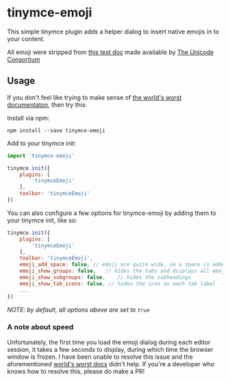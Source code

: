 # tinymce-emoji

This simple tinymce plugin adds a helper dialog to insert native emojis in to your content.

All emoji were stripped from [this test doc](http://unicode.org/Public/emoji/5.0/emoji-test.txt) made available by [The Unicode Consortium](http://unicode.org/)

## Usage

If you don't feel like trying to make sense of [the world's worst documentaton](https://www.tinymce.com/docs/), then try this:

Install via npm:
```
npm install --save tinymce-emoji
```

Add to your tinymce init:
```JavaScript
import 'tinymce-emoji'

tinymce.init({
    plugins: [
        'tinymceEmoji'
    ],
    toolbar: 'tinymceEmoji'
})
```

You can also configure a few options for tinymce-emoji by adding them to your tinymce init, like so:
```JavaScript
tinymce.init({
    plugins: [
        'tinymceEmoji'
    ],
    toolbar: 'tinymceEmoji',
    emoji_add_space: false, // emoji are quite wide, so a space is added automatically after each by default; this disables that extra space
    emoji_show_groups: false,   // hides the tabs and dsiplays all emojis on one page
    emoji_show_subgroups: false,    // hides the subheadings
    emoji_show_tab_icons: false, // hides the icon on each tab label
    ...
})
```
*NOTE: by default, all options above are set to `true`*

### A note about speed
Unfortunately, the first time you load the emoji dialog during each editor session, it takes a few seconds to display, during which time the browser window is frozen. I have been unable to resolve this issue and the aforementioned [world's worst docs](https://www.tinymce.com/docs/api/tinymce.ui) didn't help. If you're a developer who knows how to resolve this, please do make a PR!
